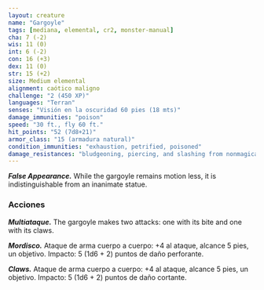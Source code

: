 ```yaml
---
layout: creature
name: "Gargoyle"
tags: [mediana, elemental, cr2, monster-manual]
cha: 7 (-2)
wis: 11 (0)
int: 6 (-2)
con: 16 (+3)
dex: 11 (0)
str: 15 (+2)
size: Medium elemental
alignment: caótico maligno
challenge: "2 (450 XP)"
languages: "Terran"
senses: "Visión en la oscuridad 60 pies (18 mts)"
damage_immunities: "poison"
speed: "30 ft., fly 60 ft."
hit_points: "52 (7d8+21)"
armor_class: "15 (armadura natural)"
condition_immunities: "exhaustion, petrified, poisoned"
damage_resistances: "bludgeoning, piercing, and slashing from nonmagical weapons that aren't adamantine"
---
```


***False Appearance.*** While the gargoyle remains motion less, it is indistinguishable from an inanimate statue.

### Acciones

***Multiataque.*** The gargoyle makes two attacks: one with its bite and one with its claws.

***Mordisco.*** Ataque de arma cuerpo a cuerpo: +4 al ataque, alcance 5 pies, un objetivo. Impacto: 5 (1d6 + 2) puntos de daño perforante.

***Claws.*** Ataque de arma cuerpo a cuerpo: +4 al ataque, alcance 5 pies, un objetivo. Impacto: 5 (1d6 + 2) puntos de daño cortante.